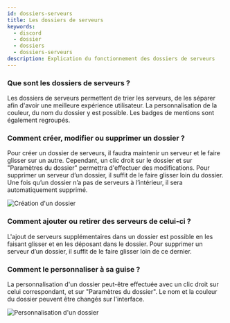 ```yaml
---
id: dossiers-serveurs
title: Les dossiers de serveurs
keywords:
  - discord
  - dossier
  - dossiers
  - dossiers-serveurs
description: Explication du fonctionnement des dossiers de serveurs
---
```


### Que sont les dossiers de serveurs ?
Les dossiers de serveurs permettent de trier les serveurs, de les séparer afin d'avoir une meilleure expérience utilisateur. La personnalisation de la couleur, du nom du dossier y est possible. Les badges de mentions sont également regroupés.

### Comment créer, modifier ou supprimer un dossier ?
Pour créer un dossier de serveurs, il faudra maintenir un serveur et le faire glisser sur un autre. Cependant, un clic droit sur le dossier et sur "Paramètres du dossier" permettra d'effectuer des modifications. Pour supprimer un serveur d’un dossier, il suffit de le faire glisser loin du dossier. Une fois qu’un dossier n’a pas de serveurs à l’intérieur, il sera automatiquement supprimé.

![Création d'un dossier](https://i.discord.fr/pC9.gif)

### Comment ajouter ou retirer des serveurs de celui-ci ?
L'ajout de serveurs supplémentaires dans un dossier est possible en les faisant glisser et en les déposant dans le dossier. Pour supprimer un serveur d’un dossier, il suffit de le faire glisser loin de ce dernier.

### Comment le personnaliser à sa guise ?
La personnalisation d'un dossier peut-être effectuée avec un clic droit sur celui correspondant, et sur "Paramètres du dossier". Le nom et la couleur du dossier peuvent être changés sur l'interface.

![Personnalisation d'un dossier](https://i.discord.fr/bvC.png)
